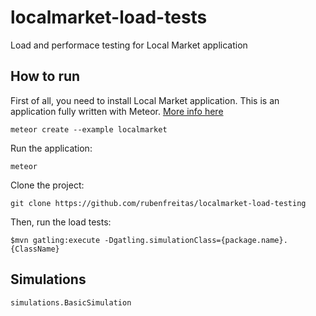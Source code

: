 # localmarket-load-tests
Load and performace testing for Local Market application

## How to run

First of all, you need to install Local Market application. This is an application fully written with Meteor. [More info here](https://www.meteor.com/localmarket)

    meteor create --example localmarket

Run the application:

    meteor


Clone the project:

    git clone https://github.com/rubenfreitas/localmarket-load-testing


Then, run the load tests:

    $mvn gatling:execute -Dgatling.simulationClass={package.name}.{ClassName}

    
## Simulations

    simulations.BasicSimulation
